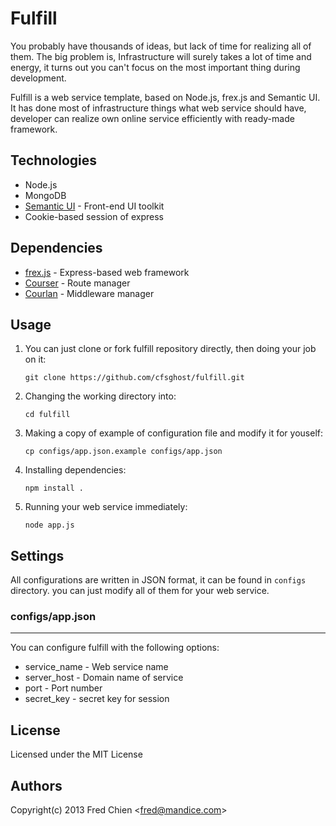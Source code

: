 Fulfill
=======

You probably have thousands of ideas, but lack of time for realizing all of them. The big problem is, Infrastructure will surely takes a lot of time and energy, it turns out you can't focus on the most important thing during development.

Fulfill is a web service template, based on Node.js, frex.js and Semantic UI. It has done most of infrastructure things what web service should have, developer can realize own online service efficiently with ready-made framework.

Technologies
-

* Node.js
* MongoDB
* [Semantic UI](http://semantic-ui.com/) - Front-end UI toolkit
* Cookie-based session of express

Dependencies
-

* [frex.js](https://github.com/cfsghost/frex.js) - Express-based web framework
* [Courser](https://github.com/cfsghost/courser) - Route manager
* [Courlan](https://github.com/cfsghost/courlan) - Middleware manager

Usage
-

1. You can just clone or fork fulfill repository directly, then doing your job on it:

    ```
    git clone https://github.com/cfsghost/fulfill.git
    ```

2. Changing the working directory into:

    ```
    cd fulfill
    ```

3. Making a copy of example of configuration file and modify it for youself:
    
    ```
    cp configs/app.json.example configs/app.json
    ```

4. Installing dependencies:
    
    ```
    npm install .
    ```

5. Running your web service immediately:

    ```
    node app.js
    ```

Settings
-

All configurations are written in JSON format, it can be found in `configs` directory. you can just modify all of them for your web service.

### configs/app.json
---

You can configure fulfill with the following options:

* service_name - Web service name
* server_host - Domain name of service
* port - Port number
* secret_key - secret key for session


License
-
Licensed under the MIT License

Authors
-
Copyright(c) 2013 Fred Chien <<fred@mandice.com>>
